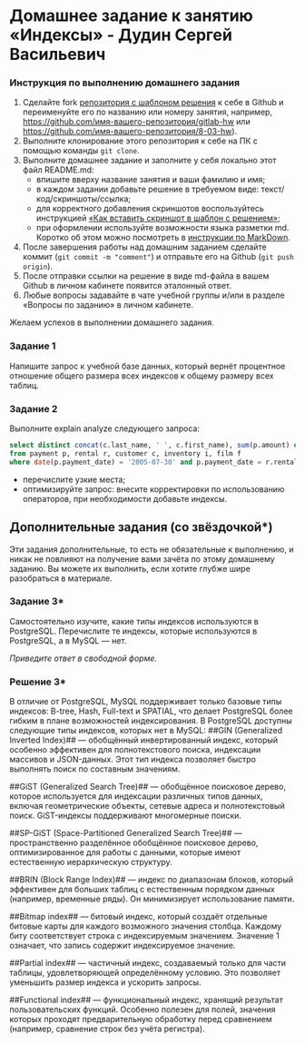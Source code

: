 # Домашнее задание к занятию «Индексы» - Дудин Сергей Васильевич

### Инструкция по выполнению домашнего задания

1. Сделайте fork [репозитория c шаблоном решения](https://github.com/netology-code/sys-pattern-homework) к себе в Github и переименуйте его по названию или номеру занятия, например, https://github.com/имя-вашего-репозитория/gitlab-hw или https://github.com/имя-вашего-репозитория/8-03-hw).
2. Выполните клонирование этого репозитория к себе на ПК с помощью команды `git clone`.
3. Выполните домашнее задание и заполните у себя локально этот файл README.md:
   - впишите вверху название занятия и ваши фамилию и имя;
   - в каждом задании добавьте решение в требуемом виде: текст/код/скриншоты/ссылка;
   - для корректного добавления скриншотов воспользуйтесь инструкцией [«Как вставить скриншот в шаблон с решением»](https://github.com/netology-code/sys-pattern-homework/blob/main/screen-instruction.md);
   - при оформлении используйте возможности языка разметки md. Коротко об этом можно посмотреть в [инструкции по MarkDown](https://github.com/netology-code/sys-pattern-homework/blob/main/md-instruction.md).
4. После завершения работы над домашним заданием сделайте коммит (`git commit -m "comment"`) и отправьте его на Github (`git push origin`).
5. После отправки ссылки на решение в виде md-файла в вашем Github в личном кабинете появится эталонный ответ.
6. Любые вопросы задавайте в чате учебной группы и/или в разделе «Вопросы по заданию» в личном кабинете.

Желаем успехов в выполнении домашнего задания.

### Задание 1

Напишите запрос к учебной базе данных, который вернёт процентное отношение общего размера всех индексов к общему размеру всех таблиц.

### Задание 2

Выполните explain analyze следующего запроса:
```sql
select distinct concat(c.last_name, ' ', c.first_name), sum(p.amount) over (partition by c.customer_id, f.title)
from payment p, rental r, customer c, inventory i, film f
where date(p.payment_date) = '2005-07-30' and p.payment_date = r.rental_date and r.customer_id = c.customer_id and i.inventory_id = r.inventory_id
```
- перечислите узкие места;
- оптимизируйте запрос: внесите корректировки по использованию операторов, при необходимости добавьте индексы.

## Дополнительные задания (со звёздочкой*)
Эти задания дополнительные, то есть не обязательные к выполнению, и никак не повлияют на получение вами зачёта по этому домашнему заданию. Вы можете их выполнить, если хотите глубже шире разобраться в материале.

### Задание 3*

Самостоятельно изучите, какие типы индексов используются в PostgreSQL. Перечислите те индексы, которые используются в PostgreSQL, а в MySQL — нет.

*Приведите ответ в свободной форме.*

### Решение 3*

В отличие от PostgreSQL, MySQL поддерживает только базовые типы индексов: B-tree, Hash, Full-text и SPATIAL, что делает PostgreSQL более гибким в плане возможностей индексирования.
В PostgreSQL доступны следующие типы индексов, которых нет в MySQL:
##GIN (Generalized Inverted Index)## — обобщённый инвертированный индекс, который особенно эффективен для полнотекстового поиска, индексации массивов и JSON-данных. Этот тип индекса позволяет быстро выполнять поиск по составным значениям.

##GiST (Generalized Search Tree)## — обобщённое поисковое дерево, которое используется для индексации различных типов данных, включая геометрические объекты, сетевые адреса и полнотекстовый поиск. GiST-индексы поддерживают многомерные поиски.

##SP-GiST (Space-Partitioned Generalized Search Tree)## — пространственно разделённое обобщённое поисковое дерево, оптимизированное для работы с данными, которые имеют естественную иерархическую структуру.

##BRIN (Block Range Index)## — индекс по диапазонам блоков, который эффективен для больших таблиц с естественным порядком данных (например, временные ряды). Он минимизирует использование памяти.

##Bitmap index## — битовый индекс, который создаёт отдельные битовые карты для каждого возможного значения столбца. Каждому биту соответствует строка с индексируемым значением. Значение 1 означает, что запись содержит индексируемое значение.

##Partial index## — частичный индекс, создаваемый только для части таблицы, удовлетворяющей определённому условию. Это позволяет уменьшить размер индекса и ускорить запросы.

##Functional index## — функциональный индекс, хранящий результат пользовательских функций. Особенно полезен для полей, значения которых проходят предварительную обработку перед сравнением (например, сравнение строк без учёта регистра).

